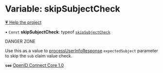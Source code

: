 # Variable: skipSubjectCheck

[💗 Help the project](https://github.com/sponsors/panva)

• `Const` **skipSubjectCheck**: typeof [`skipSubjectCheck`](skipSubjectCheck.md)

DANGER ZONE

Use this as a value to [processUserInfoResponse](../functions/processUserInfoResponse.md) `expectedSubject` parameter to skip the
`sub` claim value check.

**`see`** [OpenID Connect Core 1.0](https://openid.net/specs/openid-connect-core-1_0.html#UserInfoResponse)

